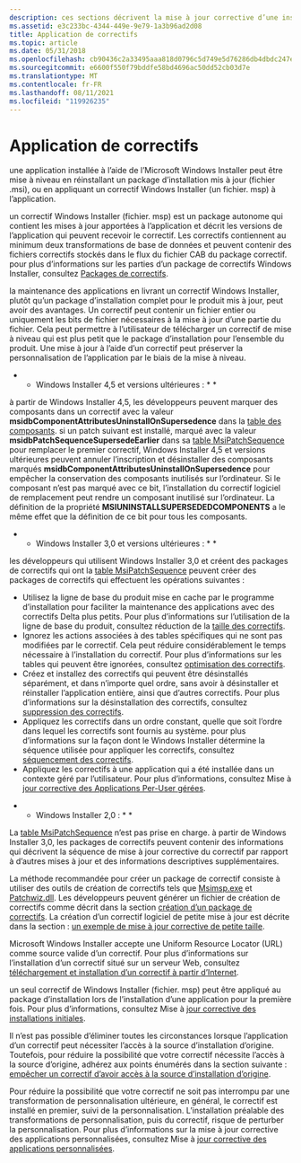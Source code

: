 ```yaml
---
description: ces sections décrivent la mise à jour corrective d’une installation Windows Installer.
ms.assetid: e3c233bc-4344-449e-9e79-1a3b96ad2d08
title: Application de correctifs
ms.topic: article
ms.date: 05/31/2018
ms.openlocfilehash: cb90436c2a33495aaa818d0796c5d749e5d76286db4dbdc247ec4ee58c7ea6ac
ms.sourcegitcommit: e6600f550f79bddfe58bd4696ac50dd52cb03d7e
ms.translationtype: MT
ms.contentlocale: fr-FR
ms.lasthandoff: 08/11/2021
ms.locfileid: "119926235"
---
```

# <a name="patching"></a>Application de correctifs

une application installée à l’aide de l’Microsoft Windows Installer peut être mise à niveau en réinstallant un package d’installation mis à jour (fichier .msi), ou en appliquant un correctif Windows Installer (un fichier. msp) à l’application.

un correctif Windows Installer (fichier. msp) est un package autonome qui contient les mises à jour apportées à l’application et décrit les versions de l’application qui peuvent recevoir le correctif. Les correctifs contiennent au minimum deux transformations de base de données et peuvent contenir des fichiers correctifs stockés dans le flux du fichier CAB du package correctif. pour plus d’informations sur les parties d’un package de correctifs Windows Installer, consultez [Packages de correctifs](patch-packages.md).

la maintenance des applications en livrant un correctif Windows Installer, plutôt qu’un package d’installation complet pour le produit mis à jour, peut avoir des avantages. Un correctif peut contenir un fichier entier ou uniquement les bits de fichier nécessaires à la mise à jour d’une partie du fichier. Cela peut permettre à l’utilisateur de télécharger un correctif de mise à niveau qui est plus petit que le package d’installation pour l’ensemble du produit. Une mise à jour à l’aide d’un correctif peut préserver la personnalisation de l’application par le biais de la mise à niveau.

* * Windows Installer 4,5 et versions ultérieures : * *

à partir de Windows Installer 4,5, les développeurs peuvent marquer des composants dans un correctif avec la valeur **msidbComponentAttributesUninstallOnSupersedence** dans la [table des composants](component-table.md). si un patch suivant est installé, marqué avec la valeur **msidbPatchSequenceSupersedeEarlier** dans sa [table MsiPatchSequence](msipatchsequence-table.md) pour remplacer le premier correctif, Windows Installer 4,5 et versions ultérieures peuvent annuler l’inscription et désinstaller des composants marqués **msidbComponentAttributesUninstallOnSupersedence** pour empêcher la conservation des composants inutilisés sur l’ordinateur. Si le composant n’est pas marqué avec ce bit, l’installation du correctif logiciel de remplacement peut rendre un composant inutilisé sur l’ordinateur. La définition de la propriété **MSIUNINSTALLSUPERSEDEDCOMPONENTS** a le même effet que la définition de ce bit pour tous les composants.

* * Windows Installer 3,0 et versions ultérieures : * *

les développeurs qui utilisent Windows Installer 3,0 et créent des packages de correctifs qui ont la [table MsiPatchSequence](msipatchsequence-table.md) peuvent créer des packages de correctifs qui effectuent les opérations suivantes :

-   Utilisez la ligne de base du produit mise en cache par le programme d’installation pour faciliter la maintenance des applications avec des correctifs Delta plus petits. Pour plus d’informations sur l’utilisation de la ligne de base du produit, consultez réduction de la [taille des correctifs](reducing-patch-size.md).
-   Ignorez les actions associées à des tables spécifiques qui ne sont pas modifiées par le correctif. Cela peut réduire considérablement le temps nécessaire à l’installation du correctif. Pour plus d’informations sur les tables qui peuvent être ignorées, consultez [optimisation des correctifs](patch-optimization.md).
-   Créez et installez des correctifs qui peuvent être désinstallés séparément, et dans n’importe quel ordre, sans avoir à désinstaller et réinstaller l’application entière, ainsi que d’autres correctifs. Pour plus d’informations sur la désinstallation des correctifs, consultez [suppression des correctifs](removing-patches.md).
-   Appliquez les correctifs dans un ordre constant, quelle que soit l’ordre dans lequel les correctifs sont fournis au système. pour plus d’informations sur la façon dont le Windows Installer détermine la séquence utilisée pour appliquer les correctifs, consultez [séquencement des correctifs](sequencing-patches.md).
-   Appliquez les correctifs à une application qui a été installée dans un contexte géré par l’utilisateur. Pour plus d’informations, consultez Mise à [jour corrective des Applications Per-User gérées](patching-per-user-managed-applications.md).

* * Windows Installer 2,0 : * *

La [table MsiPatchSequence](msipatchsequence-table.md) n’est pas prise en charge. à partir de Windows Installer 3,0, les packages de correctifs peuvent contenir des informations qui décrivent la séquence de mise à jour corrective du correctif par rapport à d’autres mises à jour et des informations descriptives supplémentaires.

La méthode recommandée pour créer un package de correctif consiste à utiliser des outils de création de correctifs tels que [Msimsp.exe](msimsp-exe.md) et [Patchwiz.dll](patchwiz-dll.md). Les développeurs peuvent générer un fichier de création de correctifs comme décrit dans la section [création d’un package de correctifs](creating-a-patch-package.md). La création d’un correctif logiciel de petite mise à jour est décrite dans la section : [un exemple de mise à jour corrective de petite taille](a-small-update-patching-example.md).

Microsoft Windows Installer accepte une Uniform Resource Locator (URL) comme source valide d’un correctif. Pour plus d’informations sur l’installation d’un correctif situé sur un serveur Web, consultez [téléchargement et installation d’un correctif à partir d’Internet](downloading-and-installing-a-patch-from-the-internet.md).

un seul correctif de Windows Installer (fichier. msp) peut être appliqué au package d’installation lors de l’installation d’une application pour la première fois. Pour plus d’informations, consultez Mise à [jour corrective des installations initiales](patching-initial-installations.md).

Il n’est pas possible d’éliminer toutes les circonstances lorsque l’application d’un correctif peut nécessiter l’accès à la source d’installation d’origine. Toutefois, pour réduire la possibilité que votre correctif nécessite l’accès à la source d’origine, adhérez aux points énumérés dans la section suivante : [empêcher un correctif d’avoir accès à la source d’installation d’origine](preventing-a-patch-from-requiring-access-to-the-original-installation-source.md).

Pour réduire la possibilité que votre correctif ne soit pas interrompu par une transformation de personnalisation ultérieure, en général, le correctif est installé en premier, suivi de la personnalisation. L’installation préalable des transformations de personnalisation, puis du correctif, risque de perturber la personnalisation. Pour plus d’informations sur la mise à jour corrective des applications personnalisées, consultez Mise à [jour corrective des applications personnalisées](patching-customized-applications.md).

 

 



